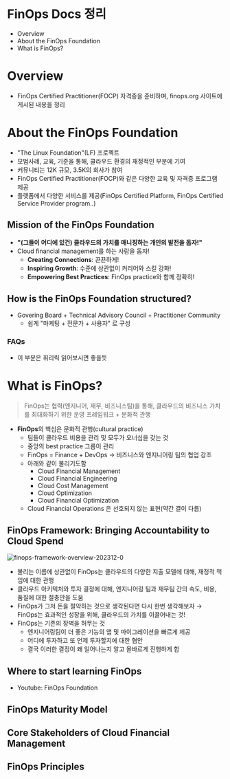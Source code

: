 # FinOps Docs 정리

- Overview
- About the FinOps Foundation
- What is FinOps?


# Overview

- FinOps Certified Practitioner(FOCP) 자격증을 준비하며, finops.org 사이트에 게시된 내용을 정리


# About the FinOps Foundation

- "The Linux Foundation"(LF) 프로젝트
- 모범사례, 교육, 기준을 통해, 클라우드 환경의 재정적인 부분에 기여
- 커뮤니티는 12K 규모, 3.5K의 회사가 참여
- FinOps Certified Practitioner(FOCP)와 같은 다양한 교육 및 자격증 프로그램 제공
- 플랫폼에서 다양한 서비스를 제공(FinOps Certified Platform, FinOps Certified Service Provider program..)

## Mission of the FinOps Foundation

- **"(그들이 어디에 있건) 클라우드의 가치를 매니징하는 개인의 발전을 돕자!"**
- Cloud financial management를 하는 사람을 돕자!
  - **Creating Connections**: 끈끈하게!
  - **Inspiring Growth**: 수준에 상관없이 커리어와 스킬 강화!
  - **Empowering Best Practices**: FinOps practice와 함께 정확히!

## How is the FinOps Foundation structured?

- Govering Board + Technical Advisory Council + Practitioner Community
  - 쉽게 "마케팅 + 전문가 + 사용자" 로 구성

### FAQs

- 이 부분은 휘리릭 읽어보시면 좋을듯


# What is FinOps?

> FinOps는 협력(엔지니어, 재무, 비즈니스팀)을 통해, 클라우드의 비즈니스 가치를 최대화하기 위한 운영 프레임워크 + 문화적 관행

- **FinOps**의 핵심은 문화적 관행(cultural practice)
  - 팀들이 클라우드 비용을 관리 및 모두가 오너십을 갖는 것
  - 중앙의 best practice 그룹이 관리
  - FinOps = Finance + DevOps → 비즈니스와 엔지니어링 팀의 협업 강조
  - 아래와 같이 불리기도함
    - Cloud Financial Management
    - Cloud Financial Engineering
    - Cloud Cost Management
    - Cloud Optimization
    - Cloud Financial Optimization
  - Cloud Financial Operations 은 선호되지 않는 표현(약간 결이 다름)

## FinOps Framework: Bringing Accountability to Cloud Spend

![finops-framework-overview-202312-0](https://github.com/sainthm/2024_study/assets/54525036/2a81e3ad-73ce-4f4d-b22d-eb0f23b806d1)

- 불리는 이름에 상관없이 FinOps는 클라우드의 다양한 지출 모델에 대해, 재정적 책임에 대한 관행
- 클라우드 아키텍처와 투자 결정에 대해, 엔지니어링 팀과 재무팀 간의 속도, 비용, 품질에 대한 절충안을 도움
- FinOps가 그저 돈을 절약하는 것으로 생각된다면 다시 한번 생각해보자 → FinOps는 효과적인 성장을 위해, 클라우드의 가치를 이끌어내는 것!
- FinOps는 기존의 장벽을 허무는 것
  - 엔지니어링팀이 더 좋은 기능의 앱 및 마이그레이션을 빠르게 제공
  - 어디에 투자하고 또 언제 투자할지에 대한 협안
  - 결국 이러한 결정이 왜 일어나는지 알고 올바르게 진행하게 함


## Where to start learning FinOps

- Youtube: FinOps Foundation



## FinOps Maturity Model


## Core Stakeholders of Cloud Financial Management

## FinOps Principles


